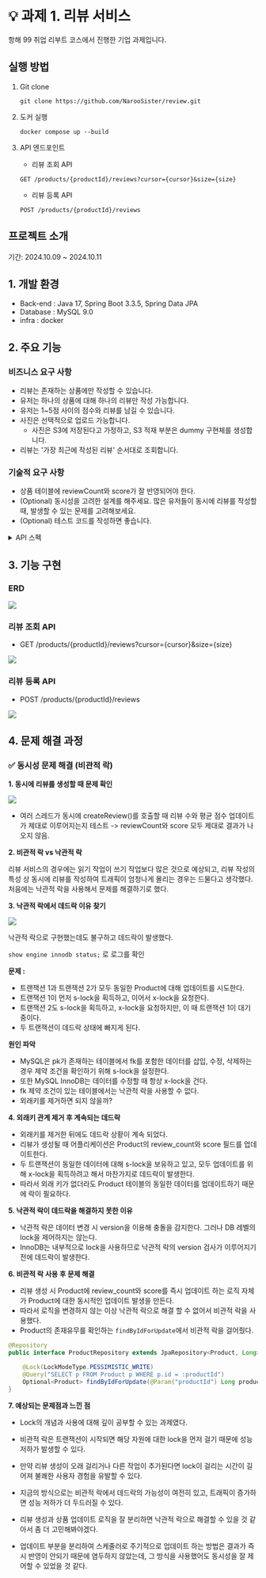 # 💡 과제 1. 리뷰 서비스
항해 99 취업 리부트 코스에서 진행한 기업 과제입니다.

## 실행 방법

1. Git clone
   
    ```
    git clone https://github.com/NarooSister/review.git
    ```
2. 도커 실행
    ```
    docker compose up --build
    ```
3. API 엔드포인트
   - 리뷰 조회 API
     
   ```
   GET /products/{productId}/reviews?cursor={cursor}&size={size}
   ```
   
   - 리뷰 등록 API
     
   ```
   POST /products/{productId}/reviews
   ```

## 프로젝트 소개

기간: 2024.10.09 ~ 2024.10.11

## 1. 개발 환경
- Back-end : Java 17, Spring Boot 3.3.5, Spring Data JPA
- Database : MySQL 9.0
- infra : docker

## 2. 주요 기능

### 비즈니스 요구 사항
- 리뷰는 존재하는 상품에만 작성할 수 있습니다.
- 유저는 하나의 상품에 대해 하나의 리뷰만 작성 가능합니다.
- 유저는 1~5점 사이의 점수와 리뷰를 남길 수 있습니다.
- 사진은 선택적으로 업로드 가능합니다.
  - 사진은 S3에 저장된다고 가정하고, S3 적재 부분은 dummy 구현체를 생성합니다.
- 리뷰는 '가장 최근에 작성된 리뷰' 순서대로 조회합니다.

### 기술적 요구 사항
- 상품 테이블에 reviewCount와 score가 잘 반영되어야 한다.
- (Optional) 동시성을 고려한 설계를 해주세요. 많은 유저들이 동시에 리뷰를 작성할 때, 발생할 수 있는 문제를 고려해보세요.
- (Optional) 테스트 코드를 작성하면 좋습니다.

<details>
<summary>API 스펙</summary>
<div markdown="1">

### 리뷰 조회 API
- GET /products/{productId}/reviews?cursor={cursor}&size={size}

**RequestParam**
- productId : 상품 아이디
- cursor : 커서 값(직전 조회 API의 응답으로 받은 cursor 값)
- size : 조회 사이즈(default = 10)

**Response Body**

```json
{
    "totalCount": 15, // 해당 상품에 작성된 총리뷰 수
    "score": 4.6, // 평균 점수
    "cursor": 6,
    "reviews": [
       {
            "id": 15,
            "userId": 1, // 작성자 유저 아이디
            "score": 5,
            "content": "이걸 사용하고 제 인생이 달라졌습니다.",
            "imageUrl": "/image.png",
            "createdAt": "2024-11-25T00:00:00.000Z"
       },
       {
            "id": 14,
            "userId": 3, // 작성자 유저 아이디
            "score": 5,
            "content": "이걸 사용하고 제 인생이 달라졌습니다.",
            "imageUrl": null,
            "createdAt": "2024-11-24T00:00:00.000Z"
       }
    ]
}
```
<br>


### 리뷰 등록 API
- POST /products/{productId}/reviews

**Request Part**

[이미지 파일]

MultipartFile 타입의 단건 이미지

[요청부]

```json
{
    "userId": 1,
    "score": 4,
    "content": "이걸 사용하고 제 인생이 달라졌습니다."
}
```

**Response Body**

NONE.

<br>
</div>
</details>

## 3. 기능 구현

### ERD
<img align="center"><img src ="img/ERD.png"></img></p>


### 리뷰 조회 API
- GET /products/{productId}/reviews?cursor={cursor}&size={size}

<img align="center"><img src ="img/withParamGet.png"></img></p>


### 리뷰 등록 API
- POST /products/{productId}/reviews

<img align="center"><img src ="img/PostSuccess.png"></img></p>

## 4. 문제 해결 과정 

### ✅ 동시성 문제 해결 (비관적 락)

**1. 동시에 리뷰를 생성할 때 문제 확인**

<img align="center"><img src ="img/TestFail.png"></img></p>

- 여러 스레드가 동시에 createReview()를 호출할 때 리뷰 수와 평균 점수 업데이트가 제대로 이루어지는지 테스트 ->
reviewCount와 score 모두 제대로 결과가 나오지 않음.

**2. 비관적 락 vs 낙관적 락**

리뷰 서비스의 경우에는 읽기 작업이 쓰기 작업보다 많은 것으로 예상되고, 
리뷰 작성의 특성 상 동시에 리뷰를 작성하여 트래픽이 엄청나게 몰리는 경우는 드물다고 생각했다.
처음에는 낙관적 락을 사용해서 문제를 해결하기로 했다.

**3. 낙관적 락에서 데드락 이유 찾기**

<img align="center"><img src ="img/InnoDBFail.png"></img></p>

낙관적 락으로 구현했는데도 불구하고 데드락이 발생했다.

`show engine innodb status;` 로 로그를 확인

**문제 :** 
- 트랜잭션 1과 트랜잭션 2가 모두 동일한 Product에 대해 업데이트를 시도한다.
- 트랜잭션 1이 먼저 s-lock을 획득하고, 이어서 x-lock을 요청한다.
- 트랜잭션 2도 s-lock을 획득하고, x-lock을 요청하지만, 이 때 트랜잭션 1이 대기 중이다.
- 두 트랜잭션이 데드락 상태에 빠지게 된다.

**원인 파악**
- MySQL은 pk가 존재하는 테이블에서 fk를 포함한 데이터를 삽입, 수정, 삭제하는 경우 제약 조건을 확인하기 위해 s-lock을 설정한다.
- 또한 MySQL InnoDB는 데이터를 수정할 때 항상 x-lock을 건다.
- fk 제약 조건이 있는 테이블에서는 낙관적 락을 사용할 수 없다.
- 외래키를 제거하면 되지 않을까?

**4. 외래키 관계 제거 후 계속되는 데드락**
- 외래키를 제거한 뒤에도 데드락 상황이 계속 되었다.
- 리뷰가 생성될 때 어플리케이션은 Product의 review_count와 score 필드를 업데이트한다.
- 두 트랜잭션이 동일한 데이터에 대해 s-lock을 보유하고 있고, 모두 업데이트를 위해 x-lock을 획득하려고 해서 마찬가지로 데드락이 발생한다.
- 따라서 외래 키가 없더라도 Product 테이블의 동일한 데이터를 업데이트하기 때문에 락이 필요하다.

**5. 낙관적 락이 데드락을 해결하지 못한 이유**
- 낙관적 락은 데이터 변경 시 version을 이용해 충돌을 감지한다. 그러나 DB 레벨의 lock을 제어하지는 않는다.
- InnoDB는 내부적으로 lock을 사용하므로 낙관적 락의 version 검사가 이루어지기 전에 데드락이 발생한다.
  
**6. 비관적 락 사용 후 문제 해결**
- 리뷰 생성 시 Product에 review_count와 score를 즉시 업데이트 하는 로직 자체가 Product에 대한 동시적인 업데이트 발생을 만든다.
- 따라서 로직을 변경하지 않는 이상 낙관적 락으로 해결 할 수 없어서 비관적 락을 사용했다.
- Product의 존재유무를 확인하는 `findByIdForUpdate`에서 비관적 락을 걸어줬다.
  
```java
@Repository
public interface ProductRepository extends JpaRepository<Product, Long> {

    @Lock(LockModeType.PESSIMISTIC_WRITE)
    @Query("SELECT p FROM Product p WHERE p.id = :productId")
    Optional<Product> findByIdForUpdate(@Param("productId") Long productId);
}
```

**7. 예상되는 문제점과 느낀 점**
- Lock의 개념과 사용에 대해 깊이 공부할 수 있는 과제였다.
- 비관적 락은 트랜잭션이 시작되면 해당 자원에 대한 lock을 먼저 걸기 때문에 성능 저하가 발생할 수 있다.
- 만약 리뷰 생성이 오래 걸리거나 다른 작업이 추가된다면 lock이 걸리는 시간이 길어져 불쾌한 사용자 경험을 유발할 수 있다.
- 지금의 방식으로는 비관적 락에서 데드락의 가능성이 여전히 있고, 트래픽이 증가하면 성능 저하가 더 두드러질 수 있다.
- 리뷰 생성과 상품 업데이트 로직을 잘 분리하면 낙관적 락으로 해결할 수 있을 것 같아서 좀 더 고민해봐야겠다.
  
- 업데이트 부분을 분리하여 스케줄러로 주기적으로 업데이트 하는 방법은 결과가 즉시 반영이 안되기 때문에 염두하지 않았는데, 그 방식을 사용했어도 동시성을 잘 제어할 수 있었을 것 같다.
